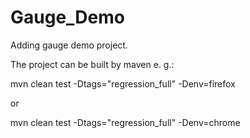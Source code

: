 # Gauge_Demo
Adding gauge demo project.

The project can be built by maven e. g.:

mvn clean test -Dtags="regression_full" -Denv=firefox

or 

mvn clean test -Dtags="regression_full" -Denv=chrome
